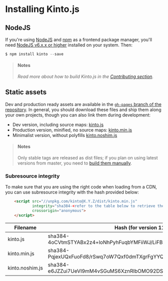 # Installing Kinto.js

## NodeJS

If you're using [NodeJS](https://nodejs.org) and [npm](https://www.npmjs.com/) as a frontend package manager, you'll need [NodeJS v6.x.x or higher](https://nodejs.org/download/) installed on your system. Then:

```js
$ npm install kinto --save
```

> #### Notes
>
> *Read more about how to build Kinto.js in the [Contributing section](contributing.md).*

## Static assets

Dev and production ready assets are available in the [`gh-pages` branch of the repository](https://github.com/Kinto/kinto.js/tree/gh-pages). In general, you should download these files and ship them along your own projects, though you can also link them during development:

- Dev version, including source maps: [kinto.js](http://unpkg.com/kinto/dist/kinto.js)
- Production version, minified, no source maps: [kinto.min.js](http://unpkg.com/kinto/dist/kinto.min.js)
- Minimalist version, without polyfills [kinto.noshim.js](http://unpkg.com/kinto/dist/kinto.noshim.js)

> #### Notes
>
> Only stable tags are released as dist files; if you plan on using latest versions from master, you need to [build them manually](contributing.md#generating-dist-files).


### Subresource integrity

To make sure that you are using the right code when loading from a CDN, you can use subresource
integrity with the hash provided below:

```html
    <script src="//unpkg.com/kinto@X.Y.Z/dist/kinto.min.js"
            integrity="sha384-<refer to the table below to retrieve the proper hash>"
            crossorigin="anonymous">
    </script>
```
| Filename                | Hash (for version 11.2.0)                                               |
|-------------------------|-------------------------------------------------------------------------|
| kinto.js                | sha384-4oCVtmSTYABx2z4+loNhPyhFuqbYMFiiWJ/LiFB0Iv3NmgGpzpTvJJm0o8QpE/i+ |
| kinto.min.js            | sha384-PqjexUQxFuoFd8/rSwq7oW7Qxf0dmTXgrFgYYQkxv45wMphp0UN1qjtdXU1lQjfh |
| kinto.noshim.js         | sha384-e6JZZui7UeVI9mM4vSGuMS6XznRIbOMO92DSIpc09jBhADd0eiwMtFT3trRp1/L5 |

